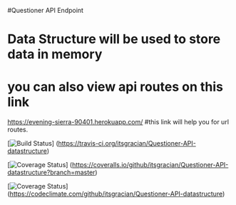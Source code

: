 #Questioner API Endpoint


# Data Structure will be used to store data in memory

# you can also view api routes on this link
https://evening-sierra-90401.herokuapp.com/
#this link will help you for url routes.

[![Build Status](https://travis-ci.org/itsgracian/Questioner-API-datastructure.svg?branch=master)]
(https://travis-ci.org/itsgracian/Questioner-API-datastructure)

[![Coverage Status](https://coveralls.io/repos/github/itsgracian/Questioner-API-datastructure/badge.svg?branch=master)]
(https://coveralls.io/github/itsgracian/Questioner-API-datastructure?branch=master)

[![Coverage Status](https://codeclimate.com/github/itsgracian/Questioner-API-datastructure?branch=master)]
(https://codeclimate.com/github/itsgracian/Questioner-API-datastructure)
